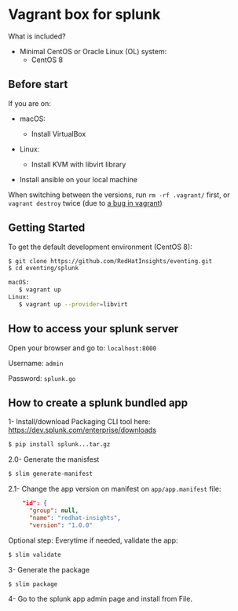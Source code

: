 Vagrant box for splunk
============================

What is included?

- Minimal CentOS or Oracle Linux (OL) system:
  - CentOS 8

## Before start

If you are on:

* macOS:
  
  - Install VirtualBox

* Linux:
  
  - Install KVM with libvirt library

* Install ansible on your local machine
  

When switching between the versions, run `rm -rf .vagrant/` first, or `vagrant destroy` twice (due to [a bug in vagrant](https://github.com/hashicorp/vagrant/issues/11800))


## Getting Started

To get the default development environment (CentOS 8):

```bash
$ git clone https://github.com/RedHatInsights/eventing.git
$ cd eventing/splunk

macOS: 
   $ vagrant up
Linux:
   $ vagrant up --provider=libvirt
```

## How to access your splunk server

Open your browser and go to:  `localhost:8000`

Username: `admin`

Password: `splunk.go`

## How to create a splunk bundled app

1- Install/download Packaging CLI tool here: https://dev.splunk.com/enterprise/downloads

```python
$ pip install splunk...tar.gz
```
2.0- Generate the manisfest

```bash
$ slim generate-manifest
```

2.1- Change the app version on manifest on `app/app.manifest` file:

```json
    "id": {
      "group": null,
      "name": "redhat-insights",
      "version": "1.0.0"
```


Optional step:  Everytime if needed, validate the app:

```bash
$ slim validate 
```

3- Generate the package

```bash
$ slim package
```

4- Go to the splunk app admin page and install from File.